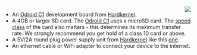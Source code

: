 <img style="float: right;padding-left: 10px;" src="/img/odroid-c1/odroid-c1.jpg">

* An [Odroid C1][odroidC1-link] development board from [Hardkernel][hardkernel-link].
* A 4GB or larger SD card. The [Odroid C1][odroidC1-link] uses a microSD card. The [speed class][speed_class] of the card also matters - this determines its maximum transfer rate. We strongly recommend you get hold of a class 10 card or above.
* A 5V/2A round plug power supply unit from [Hardkernel][hardkernel-link] like this [one][C1-PSU-link].
* An ethernet cable or WiFi adapter to connect your device to the internet.

[odroidC1-link]:https://www.hardkernel.com/shop/odroid-c1/
[hardkernel-link]:http://www.hardkernel.com/main/main.php
[odroid-emmc]:http://www.hardkernel.com/main/products/prdt_info.php?g_code=G143538061522
[C1-PSU-link]:http://www.hardkernel.com/main/products/prdt_info.php?g_code=G134111972476
[speed_class]:http://en.wikipedia.org/wiki/Sd_card#Speed_class_rating
